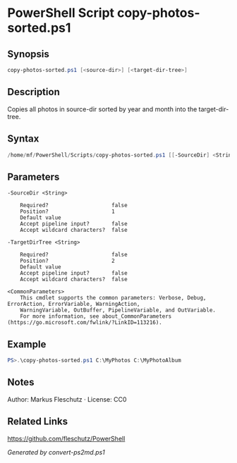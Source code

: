 # PowerShell Script copy-photos-sorted.ps1

## Synopsis
```powershell
copy-photos-sorted.ps1 [<source-dir>] [<target-dir-tree>]
```

## Description
Copies all photos in source-dir sorted by year and month into the target-dir-tree.

## Syntax
```powershell
/home/mf/PowerShell/Scripts/copy-photos-sorted.ps1 [[-SourceDir] <String>] [[-TargetDirTree] <String>] [<CommonParameters>]
```

## Parameters

```
-SourceDir <String>
    
    Required?                    false
    Position?                    1
    Default value                
    Accept pipeline input?       false
    Accept wildcard characters?  false
```

```
-TargetDirTree <String>
    
    Required?                    false
    Position?                    2
    Default value                
    Accept pipeline input?       false
    Accept wildcard characters?  false
```

```
<CommonParameters>
    This cmdlet supports the common parameters: Verbose, Debug, ErrorAction, ErrorVariable, WarningAction, 
    WarningVariable, OutBuffer, PipelineVariable, and OutVariable.
    For more information, see about_CommonParameters (https://go.microsoft.com/fwlink/?LinkID=113216).
```

## Example
```powershell
PS>.\copy-photos-sorted.ps1 C:\MyPhotos C:\MyPhotoAlbum
```


## Notes
Author: Markus Fleschutz · License: CC0

## Related Links
https://github.com/fleschutz/PowerShell

*Generated by convert-ps2md.ps1*
